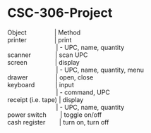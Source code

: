 CSC-306-Project
===============
Object&nbsp;&nbsp;&nbsp;&nbsp;&nbsp;&nbsp;&nbsp;&nbsp;&nbsp;&nbsp;&nbsp;&nbsp;&nbsp;&nbsp;&nbsp;&nbsp;| Method
<br>
printer&nbsp;&nbsp;&nbsp;&nbsp;&nbsp;&nbsp;&nbsp;&nbsp;&nbsp;&nbsp;&nbsp;&nbsp;&nbsp;&nbsp;&nbsp;&nbsp;| print
<br>
&nbsp;&nbsp;&nbsp;&nbsp;&nbsp;&nbsp;&nbsp;&nbsp;&nbsp;&nbsp;&nbsp;&nbsp;&nbsp;&nbsp;&nbsp;&nbsp;&nbsp;&nbsp;&nbsp;&nbsp;&nbsp;&nbsp;&nbsp;&nbsp;&nbsp;&nbsp;&nbsp;&nbsp;| - UPC, name, quantity
<br>
scanner&nbsp;&nbsp;&nbsp;&nbsp;&nbsp;&nbsp;&nbsp;&nbsp;&nbsp;&nbsp;&nbsp;&nbsp;&nbsp;&nbsp;| scan UPC
<br>
screen&nbsp;&nbsp;&nbsp;&nbsp;&nbsp;&nbsp;&nbsp;&nbsp;&nbsp;&nbsp;&nbsp;&nbsp;&nbsp;&nbsp;&nbsp;&nbsp;| display
<br>
&nbsp;&nbsp;&nbsp;&nbsp;&nbsp;&nbsp;&nbsp;&nbsp;&nbsp;&nbsp;&nbsp;&nbsp;&nbsp;&nbsp;&nbsp;&nbsp;&nbsp;&nbsp;&nbsp;&nbsp;&nbsp;&nbsp;&nbsp;&nbsp;&nbsp;&nbsp;&nbsp;&nbsp;| - UPC, name, quantity, menu
<br>
drawer&nbsp;&nbsp;&nbsp;&nbsp;&nbsp;&nbsp;&nbsp;&nbsp;&nbsp;&nbsp;&nbsp;&nbsp;&nbsp;&nbsp;&nbsp;&nbsp;| open, close
<br>
keyboard&nbsp;&nbsp;&nbsp;&nbsp;&nbsp;&nbsp;&nbsp;&nbsp;&nbsp;&nbsp;&nbsp;&nbsp;| input
<br>
&nbsp;&nbsp;&nbsp;&nbsp;&nbsp;&nbsp;&nbsp;&nbsp;&nbsp;&nbsp;&nbsp;&nbsp;&nbsp;&nbsp;&nbsp;&nbsp;&nbsp;&nbsp;&nbsp;&nbsp;&nbsp;&nbsp;&nbsp;&nbsp;&nbsp;&nbsp;&nbsp;&nbsp;| - command, UPC
<br>
receipt (i.e. tape) | display
<br>
&nbsp;&nbsp;&nbsp;&nbsp;&nbsp;&nbsp;&nbsp;&nbsp;&nbsp;&nbsp;&nbsp;&nbsp;&nbsp;&nbsp;&nbsp;&nbsp;&nbsp;&nbsp;&nbsp;&nbsp;&nbsp;&nbsp;&nbsp;&nbsp;&nbsp;&nbsp;&nbsp;&nbsp;| - UPC, name, quantity
<br>
power switch&nbsp;&nbsp;&nbsp;&nbsp;&nbsp;&nbsp;&nbsp;&nbsp;| toggle on/off
<br>
cash register&nbsp;&nbsp;&nbsp;&nbsp;&nbsp;&nbsp;&nbsp;&nbsp;| turn on, turn off
